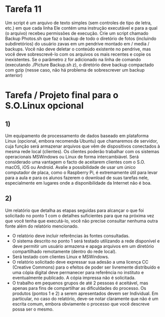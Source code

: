 # Tarefa 11

Um script é um arquivo de texto simples (sem controles de tipo de letra, etc.) em que cada linha
Ele contém uma instrução executável e para a qual (o arquivo) recebeu permissões de execução.
Crie um script chamado Backup Photos.sh que faz o backup de todo o diretório de fotos
(incluindo subdiretórios) do usuário zavas em um pendrive montado em / media / backups.
Você não deve deletar o conteúdo existente no pendrive, mas você deve sobrescrevê-lo com os arquivos
os mais recentes e copie os inexistentes.
Se o parâmetro z for adicionado na linha de comando (executando ./Picture Backup.sh z), o diretório deve
backup compactado com gzip (nesse caso, não há problema de sobrescrever um backup anterior)

# Tarefa / Projeto final para o S.O.Linux opcional

## 1) 

Um equipamento de processamento de dados baseado em plataforma Linux (opcional, embora
recomenda Ubuntu) que chamaremos de servidor, cuja função será armazenar arquivos que
vêm de dispositivos conectados à mesma rede local (clientes).
Os clientes poderão trabalhar com os sistemas operacionais MSWindows ou Linux de forma intercambiável.
Será considerado uma vantagem o facto de aceitarem clientes com o S.O. macOS, iOS ou Android.
Avalie a possibilidade de usar um único computador de placa, como o Raspberry Pi, é
extremamente útil para levar para a aula e para os alunos fazerem o download de suas tarefas nele,
especialmente em lugares onde a disponibilidade da Internet não é boa.


## 2) 

Um relatório que detalha as etapas seguidas para alcançar o que foi solicitado no ponto 1 com o
detalhes suficientes para que na próxima vez que você tenha que executá-lo, você não precise consultar
nenhuma outra fonte além do relatório mencionado.
- O relatório deve incluir referências às fontes consultadas.
- O sistema descrito no ponto 1 será testado utilizando a rede disponível e deve permitir um
usuário armazena e apaga arquivos em um diretório compartilhado remotamente (dentro do
rede local).
- Será testado com clientes Linux e MSWindows.
- O relatório solicitado deve expressar sua adesão a uma licença CC (Creative Commons) para o
efeitos de poder ser livremente distribuído e uma cópia digital deve permanecer para referência no
instituto e eventualmente publicado. A cópia impressa não é solicitada.
- O trabalho em pequenos grupos de até 2 pessoas é aceitável, mas apenas para fins de
compartilhar as dificuldades do processo. Os produtos (pontos 1 e 2) a serem apresentados devem ser
Individual. Em particular, no caso do relatório, deve-se notar claramente que não é um
escrita comum, embora obviamente o processo que você descreve possa ser o mesmo.